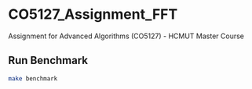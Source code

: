 # CO5127_Assignment_FFT

Assignment for Advanced Algorithms (CO5127) - HCMUT Master Course

## Run Benchmark

```bash
make benchmark
```
